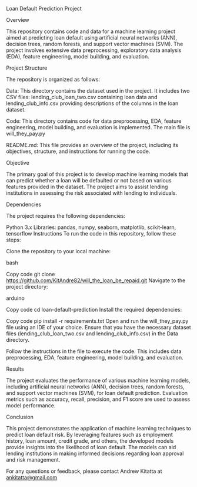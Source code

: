 Loan Default Prediction Project

Overview

This repository contains code and data for a machine learning project aimed at predicting loan default using artificial neural networks (ANN), decision trees, random forests, and support vector machines (SVM). The project involves extensive data preprocessing, exploratory data analysis (EDA), feature engineering, model building, and evaluation.

Project Structure

The repository is organized as follows:

Data: This directory contains the dataset used in the project. It includes two CSV files: lending_club_loan_two.csv containing loan data and lending_club_info.csv providing descriptions of the columns in the loan dataset.

Code: This directory contains code for data preprocessing, EDA, feature engineering, model building, and evaluation is implemented. The main file is will_they_pay.py

README.md: This file provides an overview of the project, including its objectives, structure, and instructions for running the code.

Objective

The primary goal of this project is to develop machine learning models that can predict whether a loan will be defaulted or not based on various features provided in the dataset. The project aims to assist lending institutions in assessing the risk associated with lending to individuals.

Dependencies

The project requires the following dependencies:

Python 3.x
Libraries: pandas, numpy, seaborn, matplotlib, scikit-learn, tensorflow
Instructions
To run the code in this repository, follow these steps:

Clone the repository to your local machine:

bash

Copy code
git clone https://github.com/KitAndre82/will_the_loan_be_repaid.git
Navigate to the project directory:

arduino

Copy code
cd loan-default-prediction
Install the required dependencies:

Copy code
pip install -r requirements.txt
Open and run the will_they_pay.py file using an IDE of your choice. Ensure that you have the necessary dataset files (lending_club_loan_two.csv and lending_club_info.csv) in the Data directory.

Follow the instructions in the file to execute the code. This includes data preprocessing, EDA, feature engineering, model building, and evaluation.

Results

The project evaluates the performance of various machine learning models, including artificial neural networks (ANN), decision trees, random forests, and support vector machines (SVM), for loan default prediction. Evaluation metrics such as accuracy, recall, precision, and F1 score are used to assess model performance.

Conclusion

This project demonstrates the application of machine learning techniques to predict loan default risk. By leveraging features such as employment history, loan amount, credit grade, and others, the developed models provide insights into the likelihood of loan default. The models can aid lending institutions in making informed decisions regarding loan approval and risk management.

For any questions or feedback, please contact Andrew Kitatta at ankitatta@gmail.com
